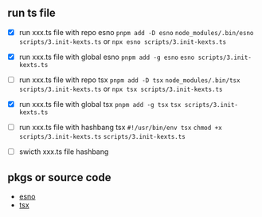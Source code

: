 ## run ts file
- [x] run xxx.ts file with repo esno `pnpm add -D esno` `node_modules/.bin/esno scripts/3.init-kexts.ts` or `npx esno scripts/3.init-kexts.ts`
- [x] run xxx.ts file with global esno `pnpm add -g esno` `esno scripts/3.init-kexts.ts`

- [ ] run xxx.ts file with repo tsx `pnpm add -D tsx` `node_modules/.bin/tsx scripts/3.init-kexts.ts` or `npx tsx scripts/3.init-kexts.ts`
- [x] run xxx.ts file with global tsx `pnpm add -g tsx` `tsx scripts/3.init-kexts.ts`
- [ ] run xxx.ts file with hashbang tsx  `#!/usr/bin/env tsx` `chmod +x scripts/3.init-kexts.ts` `scripts/3.init-kexts.ts`

- [ ] swicth xxx.ts file hashbang 

## pkgs or source code
- [esno](https://www.npmjs.com/package/esno)
- [tsx](https://www.npmjs.com/package/tsx)
